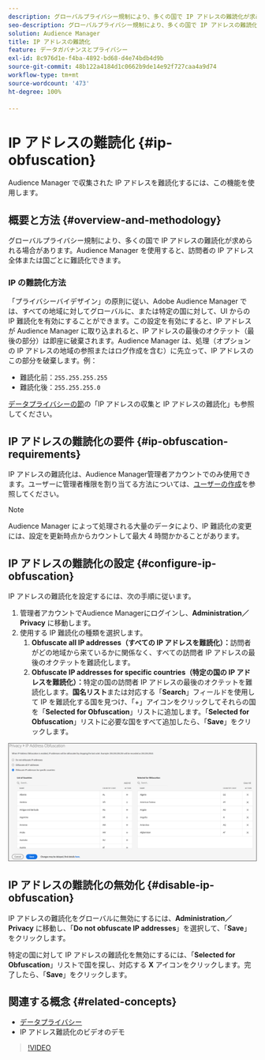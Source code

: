 ```yaml
---
description: グローバルプライバシー規制により、多くの国で IP アドレスの難読化が求められる場合があります。Audience Manager を使用すると、訪問者の IP アドレス全体または国ごとに難読化できます。
seo-description: グローバルプライバシー規制により、多くの国で IP アドレスの難読化が求められる場合があります。Audience Manager を使用すると、訪問者の IP アドレス全体または国ごとに難読化できます。
solution: Audience Manager
title: IP アドレスの難読化
feature: データガバナンスとプライバシー
exl-id: 8c976d1e-f4ba-4892-bd68-d4e74bdb4d9b
source-git-commit: 48b122a4184d1c0662b9de14e92f727caa4a9d74
workflow-type: tm+mt
source-wordcount: '473'
ht-degree: 100%

---
```


# IP アドレスの難読化 {#ip-obfuscation}

Audience Manager で収集された IP アドレスを難読化するには、この機能を使用します。

## 概要と方法 {#overview-and-methodology}

グローバルプライバシー規制により、多くの国で IP アドレスの難読化が求められる場合があります。Audience Manager を使用すると、訪問者の IP アドレス全体または国ごとに難読化できます。

### IP の難読化方法

「プライバシーバイデザイン」の原則に従い、Adobe Audience Manager では、すべての地域に対してグローバルに、または特定の国に対して、UI からの IP 難読化を有効にすることができます。この設定を有効にすると、IP アドレスが Audience Manager に取り込まれると、IP アドレスの最後のオクテット（最後の部分）は即座に破棄されます。Audience Manager は、処理（オプションの IP アドレスの地域の参照またはログ作成を含む）に先立って、IP アドレスのこの部分を破棄します。例：

* 難読化前：`255.255.255.255`
* 難読化後：`255.255.255.0`

[データプライバシーの節](/help/using/overview/data-security-and-privacy/data-privacy.md)の「IP アドレスの収集と IP アドレスの難読化」も参照してください。

## IP アドレスの難読化の要件 {#ip-obfuscation-requirements}

IP アドレスの難読化は、Audience Manager管理者アカウントでのみ使用できます。ユーザーに管理者権限を割り当てる方法については、[ユーザーの作成](/help/using/features/administration/administration-overview.md#create-users)を参照してください。

>[!NOTE]
>
> Audience Manager によって処理される大量のデータにより、IP 難読化の変更には、設定を更新時点からカウントして最大 4 時間かかることがあります。

## IP アドレスの難読化の設定 {#configure-ip-obfuscation}

IP アドレスの難読化を設定するには、次の手順に従います。

1. 管理者アカウントでAudience Managerにログインし、**Administration／Privacy** に移動します。
2. 使用する IP 難読化の種類を選択します。
   1. **Obfuscate all IP addresses（すべての IP アドレスを難読化）：**&#x200B;訪問者がどの地域から来ているかに関係なく、すべての訪問者 IP アドレスの最後のオクテットを難読化します。
   2. **Obfuscate IP addresses for specific countries（特定の国の IP アドレスを難読化）：**&#x200B;特定の国の訪問者 IP アドレスの最後のオクテットを難読化します。**国名リスト**&#x200B;または対応する「**Search**」フィールドを使用して IP を難読化する国を見つけ、「+」アイコンをクリックしてそれらの国を「**Selected for Obfuscation**」リストに追加します。「**Selected for Obfuscation**」リストに必要な国をすべて追加したら、「**Save**」をクリックします。

![](assets/ip-obfuscation.png)

## IP アドレスの難読化の無効化 {#disable-ip-obfuscation}

IP アドレスの難読化をグローバルに無効にするには、**Administration／Privacy** に移動し、「**Do not obfuscate IP addresses**」を選択して、「**Save**」をクリックします。

特定の国に対して IP アドレスの難読化を無効にするには、「**Selected for Obfuscation**」リストで国を探し、対応する **X** アイコンをクリックします。完了したら、「**Save**」をクリックします。

## 関連する概念 {#related-concepts}

* [データプライバシー](/help/using/overview/data-security-and-privacy/data-privacy.md)
* IP アドレス難読化のビデオのデモ
>[!VIDEO](https://video.tv.adobe.com/v/27218/)
